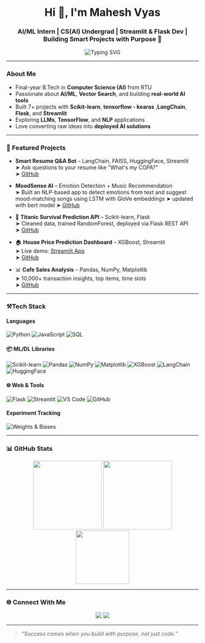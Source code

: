 <h1 align="center">Hi 👋, I'm Mahesh Vyas</h1>
<h3 align="center">AI/ML Intern | CS(AI) Undergrad | Streamlit & Flask Dev | Building Smart Projects with Purpose 🚀</h3>

<div align="center">
  <img src="https://readme-typing-svg.demolab.com?font=Fira+Code&size=22&pause=1000&center=true&vCenter=true&width=500&lines=Final+Year+CS+AI+Student+@RTU;Building+AI+Apps+%F0%9F%96%A5%EF%B8%8F+with+Python+%2B+ML;Flask+%2B+Streamlit+Project+Deployer;Always+Learning+%F0%9F%94%8D+%7C+Always+Building" alt="Typing SVG" />
</div>

---

###  About Me

- Final-year B.Tech in **Computer Science (AI)** from RTU  
- Passionate about **AI/ML**, **Vector Search**, and building **real-world AI tools**
- Built 7+ projects with **Scikit-learn**, **tensorflow - kearas** ,**LangChain**, **Flask**, and **Streamlit**
-  Exploring **LLMs**, **TensorFlow**, and **NLP** applications
-  Love converting raw ideas into **deployed AI solutions**

---

### 💼 Featured Projects

-  **Smart Resume Q&A Bot** – LangChain, FAISS, HuggingFace, Streamlit  
  ➤ Ask questions to your resume like "What's my CGPA?"  
  ➤ [GitHub](https://github.com/maheshh-v/Resume-Q-A-Chatbot)

-  **MoodSense AI** – Emotion Detection + Music Recommendation  
  ➤ Built an NLP-based app to detect emotions from text and suggest mood-matching songs using LSTM with GloVe embeddings
  ➤ updated with bert model
  ➤ [GitHub](https://github.com/maheshh-v/MoodSense-AI)

- 🚢 **Titanic Survival Prediction API** – Scikit-learn, Flask  
  ➤ Cleaned data, trained RandomForest, deployed via Flask REST API  
  ➤ [GitHub](https://github.com/maheshh-v/Titanic-survival-prediction)

- 🏠 **House Price Prediction Dashboard** – XGBoost, Streamlit  
  ➤ Live demo: [Streamlit App](https://smarthouseprice-predictor-rxuhktznbghd6n4fz22y86.streamlit.app/)  
  ➤ [GitHub](https://github.com/maheshh-v/SmartHousePrice-Predictor)

- 📊 **Cafe Sales Analysis** – Pandas, NumPy, Matplotlib  
  ➤ 10,000+ transaction insights, top items, time slots  
  ➤ [GitHub](https://github.com/maheshh-v/Cafe-sales-Analysis)

---

### ⚒Tech Stack

####  Languages
![Python](https://img.shields.io/badge/-Python-3776AB?style=flat&logo=python&logoColor=white)
![JavaScript](https://img.shields.io/badge/-JavaScript-F7DF1E?style=flat&logo=javascript)
![SQL](https://img.shields.io/badge/-SQL-4479A1?style=flat&logo=postgresql)

#### 📦 ML/DL Libraries
![Scikit-learn](https://img.shields.io/badge/-Scikit--learn-F7931E?style=flat&logo=scikit-learn&logoColor=white)
![Pandas](https://img.shields.io/badge/-Pandas-150458?style=flat&logo=pandas)
![NumPy](https://img.shields.io/badge/-NumPy-013243?style=flat&logo=numpy)
![Matplotlib](https://img.shields.io/badge/-Matplotlib-11557C?style=flat)
![XGBoost](https://img.shields.io/badge/-XGBoost-EC5C25?style=flat&logo=python&logoColor=white)
![LangChain](https://img.shields.io/badge/-LangChain-000?style=flat)
![HuggingFace](https://img.shields.io/badge/-HuggingFace-FCC624?style=flat&logo=huggingface)

#### 🌐 Web & Tools
![Flask](https://img.shields.io/badge/-Flask-000000?style=flat&logo=flask)
![Streamlit](https://img.shields.io/badge/-Streamlit-FF4B4B?style=flat&logo=streamlit&logoColor=white)
![VS Code](https://img.shields.io/badge/-VS%20Code-007ACC?style=flat&logo=visual-studio-code)
![GitHub](https://img.shields.io/badge/-GitHub-181717?style=flat&logo=github)

####  Experiment Tracking
![Weights & Biases](https://img.shields.io/badge/-W%26B-FCC624?style=flat&logo=wandb)

---

### 📊 GitHub Stats

<div align="center">
  <img src="https://github-readme-stats.vercel.app/api?username=maheshh-v&show_icons=true&theme=radical" height="180"/>
  <img src="https://github-readme-streak-stats.herokuapp.com/?user=maheshh-v&theme=radical" height="180"/>
</div>

<div align="center">
  <img src="https://github-readme-stats.vercel.app/api/top-langs/?username=maheshh-v&layout=compact&theme=radical" height="140"/>
</div>

---

### 🌐 Connect With Me

<p align="center">
  <a href="https://www.linkedin.com/in/mahesh-vyas-88ab41188/" target="_blank"><img src="https://img.shields.io/badge/-LinkedIn-0077B5?style=for-the-badge&logo=linkedin&logoColor=white"/></a>
  <a href="mailto:maheshvya.724@gmail.com"><img src="https://img.shields.io/badge/-Gmail-D14836?style=for-the-badge&logo=gmail&logoColor=white"/></a>
</p>

---

> _“Success comes when you build with purpose, not just code.”_

